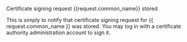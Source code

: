 Certificate signing request {{request.common_name}} stored

This is simply to notify that certificate signing request for {{ request.common_name }}
was stored. You may log in with a certificate authority administration account to sign it.


